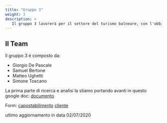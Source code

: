 ```yaml
---
title: "Gruppo 3"
weight: 3
description: >
   Il gruppo 3 lavorerà per il settore del turismo balneare, con l'obbiettivo di trovare una soluzione per gli esercenti (e con gli esercenti) riguardo alla situazione post covid-19.
---
```

## Il Team

Il gruppo 3 é composto da:

* Giorgio De Pascale
* Samuel Bertone  
* Matteo Ughetti
* Simone Toscano

La prima parte di ricerca e analisi la stiamo portando avanti in questo google doc:
[documento](https://docs.google.com/document/d/1XhLytTcvSsWZowFdqiQb2_gNdG7TZPhLw9nEW11fZy8/edit)

Form:
[capostabilimento](https://docs.google.com/forms/d/1sAVWpAj_6NK5PwagK8m--fgnN5bUDQZb-rgUeJO7914/edit)
[cliente](https://docs.google.com/forms/d/1zupNG-p0gjwk1-7bLX319rEXHPsURqdiZBb4whhFevI/edit)

ultimo aggiornamento in data 02/07/2020
